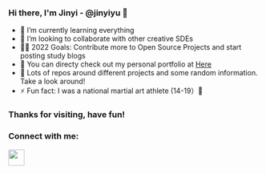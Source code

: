 ### Hi there, I'm Jinyi - @jinyiyu 👋

- 🌱 I’m currently learning everything
- 💞️ I’m looking to collaborate with other creative SDEs
- 💪🏻 2022 Goals: Contribute more to Open Source Projects and start posting study blogs
- 💬 You can directy check out my personal portfolio at [Here](https://jinyiyu.github.io/my-personal-protfolio/)
- 🔭 Lots of repos around different projects and some random information. Take a look around!
- ⚡ Fun fact: I was a national martial art athlete (14-19）🤩

### Thanks for visiting, have fun!

### Connect with me:

<img height="32" width="32" src="https://cdn.jsdelivr.net/npm/simple-icons@v7/icons/simpleicons.svg" />
